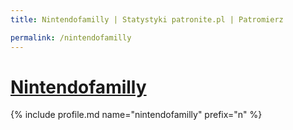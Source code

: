 ```yaml
---
title: Nintendofamilly | Statystyki patronite.pl | Patromierz

permalink: /nintendofamilly
---
```


# [Nintendofamilly](https://patronite.pl/nintendofamilly)

{% include profile.md name="nintendofamilly" prefix="n" %}
